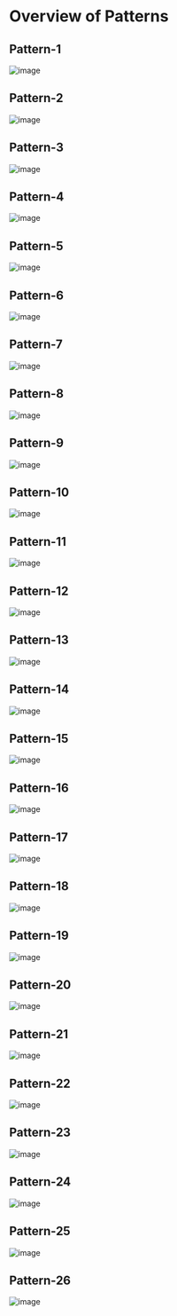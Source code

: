 <h1>Overview of Patterns</h1>

<h2>Pattern-1</h2>

![image](https://github.com/user-attachments/assets/bd5c80ca-24b6-4f1e-8cc2-8b402972b754)

<h2>Pattern-2</h2>

![image](https://github.com/user-attachments/assets/eeb5d3f9-7f8a-48a2-a3b5-ae94e1e1107e)

<h2>Pattern-3</h2>

![image](https://github.com/user-attachments/assets/3e2465c7-b84b-4f27-8c53-123d6de00d86)

<h2>Pattern-4</h2>

![image](https://github.com/user-attachments/assets/038aef66-adde-46c4-afb0-2973b2bcc596)

<h2>Pattern-5</h2>

![image](https://github.com/user-attachments/assets/082f8fcb-6409-4b64-8d65-b785308150d3)

<h2>Pattern-6</h2>

![image](https://github.com/user-attachments/assets/697cd88e-7e7e-43ff-a8cb-5b9799e56f84)

<h2>Pattern-7</h2>

![image](https://github.com/user-attachments/assets/1676a8f0-2ada-4239-9d9b-3ac3e8a93f4b)

<h2>Pattern-8</h2>

![image](https://github.com/user-attachments/assets/6003893d-3355-40ac-9b0f-b4c2103617db)

<h2>Pattern-9</h2>

![image](https://github.com/user-attachments/assets/9f79920a-0e2f-442e-9ff1-8afe0ff95aeb)

<h2>Pattern-10</h2>

![image](https://github.com/user-attachments/assets/1d895b85-1692-40bf-99a6-307fb74c6ae8)

<h2>Pattern-11</h2>

![image](https://github.com/user-attachments/assets/f3ddc2d5-5ab2-46ea-beb7-a8452f2ed6ce)

<h2>Pattern-12</h2>

![image](https://github.com/user-attachments/assets/d5fecb3d-141a-4746-91dc-68315f94bad7)

<h2>Pattern-13</h2>

![image](https://github.com/user-attachments/assets/b5cade90-b55a-4b24-8440-92ba1c8932cf)

<h2>Pattern-14</h2>

![image](https://github.com/user-attachments/assets/fdfcee72-5de6-45a8-959b-d31a89bcce39)

<h2>Pattern-15</h2>

![image](https://github.com/user-attachments/assets/15023cbd-558e-4064-81f3-7a13d231a038)

<h2>Pattern-16</h2>

![image](https://github.com/user-attachments/assets/e067438b-daf2-45ad-884c-6ef6daba2366)

<h2>Pattern-17</h2>

![image](https://github.com/user-attachments/assets/d61e28f1-a64e-434b-8636-06c591b4fa7f)

<h2>Pattern-18</h2>

![image](https://github.com/user-attachments/assets/dbaf9e39-0a51-41b6-9706-7ec1e9854ad1)

<h2>Pattern-19</h2>

![image](https://github.com/user-attachments/assets/2875fea3-ab96-450c-8164-a6da5e58318d)

<h2>Pattern-20</h2>

![image](https://github.com/user-attachments/assets/bc4292bc-c592-4a99-b498-735da1e8b270)

<h2>Pattern-21</h2>

![image](https://github.com/user-attachments/assets/f0f7c565-f274-4cae-8114-2fb2ca13815f)

<h2>Pattern-22</h2>

![image](https://github.com/user-attachments/assets/eb97bfc6-3a39-4e08-a7a3-f01ff19a3ed8)

<h2>Pattern-23</h2>

![image](https://github.com/user-attachments/assets/36a8f481-47bb-47cb-b4f4-867240ed52e9)

<h2>Pattern-24</h2>

![image](https://github.com/user-attachments/assets/b45e65ff-0a12-4f55-8c38-68ec02d6aff4)

<h2>Pattern-25</h2>

![image](https://github.com/user-attachments/assets/aee0cc00-c01c-4b5e-a20d-14015a19322c)

<h2>Pattern-26</h2>

![image](https://github.com/user-attachments/assets/6d0a9fc6-03d6-454a-8350-f6964645154d)
